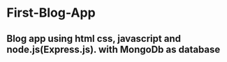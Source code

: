 # First-Blog-App

## Blog app using html css, javascript and node.js(Express.js). with MongoDb as database
